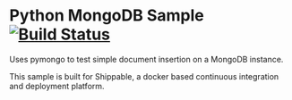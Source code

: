 Python MongoDB Sample [![Build Status](https://apibeta.shippable.com/projects/537a506f326b4d0f004a46bb/badge/master)](https://shippable.com)
=====================

Uses pymongo to test simple document insertion on a MongoDB instance.

This sample is built for Shippable, a docker based continuous integration and deployment platform.
